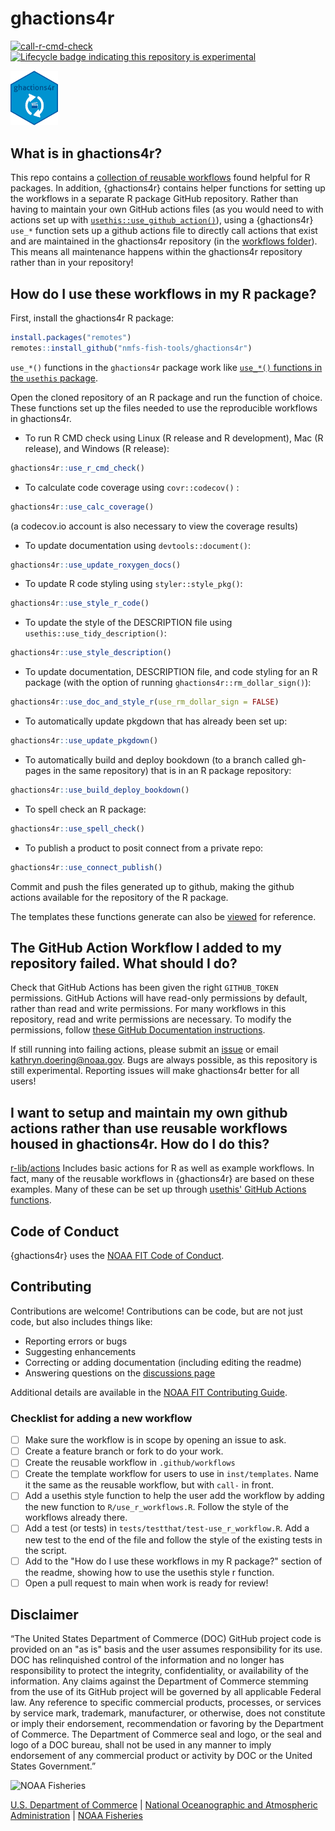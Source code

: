 # ghactions4r

[![call-r-cmd-check](https://github.com/nmfs-fish-tools/ghactions4r/actions/workflows/call-r-cmd-check.yml/badge.svg)](https://github.com/nmfs-fish-tools/ghactions4r/actions/workflows/call-r-cmd-check.yml)
[![Lifecycle badge indicating this repository is experimental](https://img.shields.io/badge/lifecycle-experimental-orange.svg)](https://lifecycle.r-lib.org/articles/stages.html) 

<img src="man/figures/ghactions4r_hex.png" width="15%" height="15%" alt="arrows circling clapboard, symbol for the gh4actions package">

## What is in ghactions4r?

This repo contains a [collection of reusable workflows](https://github.com/nmfs-fish-tools/ghactions4r/tree/main/.github/workflows) found helpful for R packages. In addition, {ghactions4r} contains helper functions for setting up the workflows in a separate R package GitHub repository. Rather than having to maintain your own GitHub actions files (as you would need to with actions set up with [`usethis::use_github_action()`](https://usethis.r-lib.org/reference/use_github_action.html)), using a {ghactions4r} `use_*` function sets up a github actions file to directly call actions that exist and are maintained in the ghactions4r repository (in the [workflows folder](https://github.com/nmfs-fish-tools/ghactions4r/tree/main/.github/workflows)). This means all maintenance happens within the ghactions4r repository rather than in your repository!

## How do I use these workflows in my R package?

First, install the ghactions4r R package:
```r
install.packages("remotes")
remotes::install_github("nmfs-fish-tools/ghactions4r")
```
`use_*()` functions in the `ghactions4r` package work like [`use_*()` functions in the `usethis` package](https://github.com/r-lib/usethis#usage).

Open the cloned repository of an R package and run the function of choice. These functions set up the files needed to use the reproducible workflows in ghactions4r.

- To run R CMD check using Linux (R release and R development), Mac (R release), and Windows (R release):
```r
ghactions4r::use_r_cmd_check()
```
- To calculate code coverage using `covr::codecov()` :
```r
ghactions4r::use_calc_coverage()
```
(a codecov.io account is also necessary to view the coverage results)

- To update documentation using `devtools::document()`:
```r
ghactions4r::use_update_roxygen_docs()
```

- To update R code styling using `styler::style_pkg()`:
```r
ghactions4r::use_style_r_code()
```

- To update the style of the DESCRIPTION file using `usethis::use_tidy_description()`:
```r
ghactions4r::use_style_description()
```

- To update documentation, DESCRIPTION file, and code styling for an R package (with the option of running `ghactions4r::rm_dollar_sign()`):
```r
ghactions4r::use_doc_and_style_r(use_rm_dollar_sign = FALSE)
```

- To automatically update pkgdown that has already been set up:
```r
ghactions4r::use_update_pkgdown()
```

- To automatically build and deploy bookdown (to a branch called gh-pages in the same repository) that is in an R package repository:
```r
ghactions4r::use_build_deploy_bookdown()
```

- To spell check an R package:
```r
ghactions4r::use_spell_check()
```

- To publish a product to posit connect from a private repo:
```r
ghactions4r::use_connect_publish()
```

Commit and push the files generated up to github, making the github actions available for the repository of the R package.

The templates these functions generate can also be [viewed](https://github.com/nmfs-fish-tools/ghactions4r/tree/main/inst/templates) for reference.

## The GitHub Action Workflow I added to my repository failed. What should I do?

Check that GitHub Actions has been given the right `GITHUB_TOKEN` permissions. GitHub Actions will have read-only permissions by default, rather than read and write permissions. For many workflows in this repository, read and write permissions are necessary. To modify the permissions, follow [these GitHub Documentation instructions](https://docs.github.com/en/repositories/managing-your-repositorys-settings-and-features/enabling-features-for-your-repository/managing-github-actions-settings-for-a-repository#configuring-the-default-github_token-permissions).

If still running into failing actions, please submit an [issue](https://github.com/nmfs-fish-tools/ghactions4r/issues) or email kathryn.doering@noaa.gov. Bugs are always possible, as this repository is still experimental. Reporting issues will make ghactions4r better for all users!

## I want to setup and maintain my own github actions rather than use reusable workflows housed in ghactions4r. How do I do this?

[r-lib/actions](https://github.com/r-lib/actions) Includes basic actions for R as well as example workflows. In fact, many of the reusable workflows in {ghactions4r} are based on these examples. Many of these can be set up through [usethis' GitHub Actions functions](https://usethis.r-lib.org/reference/github_actions.html).

## Code of Conduct

{ghactions4r} uses the [NOAA FIT Code of Conduct](https://noaa-fisheries-integrated-toolbox.github.io/resources/noaa%20resources/FIT-code-of-conduct/).

## Contributing

Contributions are welcome! Contributions can be code, but are not just code, but also includes things like:

- Reporting errors or bugs
- Suggesting enhancements
- Correcting or adding documentation (including editing the readme)
- Answering questions on the [discussions page](https://github.com/nmfs-fish-tools/ghactions4r/discussions)

Additional details are available in the [NOAA FIT Contributing Guide](https://noaa-fisheries-integrated-toolbox.github.io/resources/noaa%20fit/contributing/).

### Checklist for adding a new workflow
- [ ] Make sure the workflow is in scope by opening an issue to ask.
- [ ] Create a feature branch or fork to do your work.
- [ ] Create the reusable workflow in `.github/workflows`
- [ ] Create the template workflow for users to use in `inst/templates`. Name it the same as the reusable workflow, but with `call-` in front.
- [ ] Add a usethis style function to help the user add the workflow by adding the new function to `R/use_r_workflows.R`. Follow the style of the workflows already there.
- [ ] Add a test (or tests) in `tests/testthat/test-use_r_workflow.R`. Add a new test to the end of the file and follow the style of the existing tests in the script.
- [ ] Add to the "How do I use these workflows in my R package?" section of the readme, showing how to use the usethis style r function.
- [ ] Open a pull request to main when work is ready for review!

## Disclaimer

“The United States Department of Commerce (DOC) GitHub project code is provided on an "as is" basis and the user assumes responsibility for its use. DOC has relinquished control of the information and no longer has responsibility to protect the integrity, confidentiality, or availability of the information. Any claims against the Department of Commerce stemming from the use of its GitHub project will be governed by all applicable Federal law. Any reference to specific commercial products, processes, or services by service mark, trademark, manufacturer, or otherwise, does not constitute or imply their endorsement, recommendation or favoring by the Department of Commerce. The Department of Commerce seal and logo, or the seal and logo of a DOC bureau, shall not be used in any manner to imply endorsement of any commercial product or activity by DOC or the United States Government.”

<img src="https://raw.githubusercontent.com/nmfs-general-modeling-tools/nmfspalette/main/man/figures/noaa-fisheries-rgb-2line-horizontal-small.png" height="75" alt="NOAA Fisheries">

[U.S. Department of Commerce](https://www.commerce.gov/) | [National Oceanographic and Atmospheric Administration](https://www.noaa.gov) | [NOAA Fisheries](https://www.fisheries.noaa.gov/)
